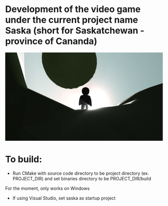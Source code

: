 # Development of the video game under the current project name Saska (short for Saskatchewan - province of Cananda)

![photo](/screenshot.PNG)

# To build:

- Run CMake with source code directory to be project directory (ex. PROJECT_DIR) and set binaries directory to be PROJECT_DIR/build

For the moment, only works on Windows

- If using Visual Studio, set saska as startup project
